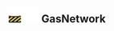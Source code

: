 ## <img src="../../.gitbook/assets/unknown.png" width="32" height="32" /><img src="../../.gitbook/assets/base.png" width="32" height="32" /> GasNetwork

